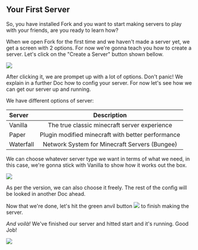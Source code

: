 ## Your First Server
So, you have installed Fork and you want to start making servers to play with your friends, are you ready to learn how?

When we open Fork for the first time and we haven&apos;t made a server yet, we get a screen with 2 options. For now we&apos;re gonna teach you how to create a server. Let's click on the "Create a Server" button shown bellow.

![](https://i.imgur.com/AO44ZeD.png)

After clicking it, we are prompet up with a lot of options. Don&apos;t panic! We explain in a further Doc how to config your server. For now let&apos;s see how we can get our server up and running.

We have different options of server:

| Server     | Description |
| :--------- | :-----:|
| Vanilla  | The true classic minecraft server experience |
| Paper    | Plugin modified minecraft with better performance |
| Waterfall     | Network System for Minecraft Servers (Bungee) |

We can choose whatever server type we want in terms of what we need, in this case, we're gonna stick with Vanilla to show how it works out the box.

![](https://i.imgur.com/5ofDVNs.png)

As per the version, we can also choose it freely. The rest of the config will be looked in another Doc ahead.

Now that we&apos;re done, let&apos;s hit the green anvil button ![](https://i.imgur.com/cyJgEsP.png) to finish making the server. 

_And voilà!_ We&apos;ve finished our server and hitted start and it&apos;s running. Good Job!

![](https://i.imgur.com/BiMKJma.png)

